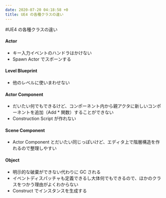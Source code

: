 ```yaml
---
date: 2020-07-20 04:18:58 +0
title: UE4 の各種クラスの違い
---
```

#UE4 の各種クラスの違い

#### Actor

- キー入力イベントのハンドラはかけない
- Spawn Actor でスポーンする

#### Level Blueprint

- 他のレベルに使いまわせない

#### Actor Component

- だいたい何でもできるけど、コンポーネント内から親アクタに新しいコンポーネントを追加（Add * 関数）することができない
- Construction Script が作れない

#### Scene Component

- Actor Component とだいたい同じっぽいけど、エディタ上で階層構造を作れるので整理しやすい

#### Object

- 明示的な破棄ができない代わりに GC される
- イベントディスパッチャも定義できるし大体何でもできるので、ほかのクラスをつかう理由がよくわからない
- Construct でインスタンスを生成する



